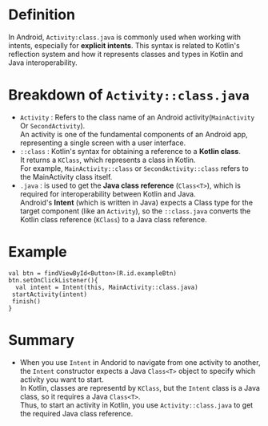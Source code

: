# Definition
In Android, `Activity:class.java` is commonly used when working with intents, especially for **explicit intents**. 
This syntax is related to Kotlin's reflection system and how it represents classes and types in Kotlin and Java interoperability.

# Breakdown of `Activity::class.java`
- `Activity` : Refers to the class name of an Android activity(`MainActivity` Or `SecondActivity`).  
  An activity is one of the fundamental components of an Android app, representing a single screen with a user interface.
- `::class` : Kotlin's syntax for obtaining a reference to a **Kotlin class**.  
  It returns a `KClass`, which represents a class in Kotlin.  
  For example, `MainActivity::class` or `SecondActivity::class` refers to the MainActivity class itself.
- `.java` : is used to get the **Java class reference** (`Class<T>`), which is required for interoperability between Kotlin and Java.  
  Android's **Intent** (which is written in Java) expects a Class<T> type for the target component (like an `Activity`), so the `::class.java` converts the Kotlin class reference (`KClass`) to a Java class reference.

# Example
```
val btn = findViewById<Button>(R.id.exampleBtn)
btn.setOnClickListener(){
  val intent = Intent(this, MainActivity::class.java)
 startActivity(intent)
 finish()
}
```

# Summary
- When you use `Intent` in Andorid to navigate from one activity to another, the `Intent` constructor expects a Java `Class<T>` object to specify which activity you want to start.  
  In Kotlin, classes are representd by `KClass`, but the `Intent` class is a Java class, so it requires a Java `Class<T>`.  
  Thus, to start an activity in Kotlin, you use `Activity::class.java` to get the required Java class reference.
  
  

